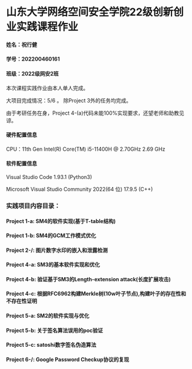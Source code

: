 # 山东大学网络空间安全学院22级创新创业实践课程作业
#### 姓名：祝行健
#### 学号：202200460161
#### 班级：2022级网安2班
本次课程实践作业由本人单人完成。

大项目完成情况：5/6 。   除Project 3外的任务均完成。

由于考研任务在身，Project 4-(a)代码未能100%实现要求，还望老师和助教见谅。

#### 硬件配置信息
CPU：11th Gen Intel(R) Core(TM) i5-11400H @ 2.70GHz  2.69 GHz
#### 软件配置信息
Visual Studio Code 1.93.1 (Python3)

Microsoft Visual Studio Community 2022(64 位) 17.9.5 (C++)

### 实践项目内容目录：

#### Project 1-a: SM4的软件实现(基于T-table结构)

#### Project 1-b: SM4的GCM工作模式优化

#### Project 2-/: 图片数字水印的嵌入和泄露检测

#### Project 4-a: SM3的基本软件实现和优化

#### Project 4-b: 验证基于SM3的Length-extension attack(长度扩展攻击)

#### Project 4-c: 根据RFC6962构建Merkle树(10w叶子节点),构建叶子的存在性和不存在性证明

#### Project 5-a: SM2的软件实现与优化

#### Project 5-b: 关于签名算法误用的poc验证

#### Project 5-c: satoshi数字签名伪造算法

#### Project 6-/: Google Password Checkup协议的复现


